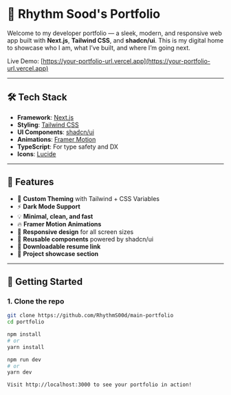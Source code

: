 # 🚀 Rhythm Sood's Portfolio

Welcome to my developer portfolio — a sleek, modern, and responsive web app built with **Next.js**, **Tailwind CSS**, and **shadcn/ui**. This is my digital home to showcase who I am, what I’ve built, and where I’m going next.

Live Demo: [https://your-portfolio-url.vercel.app](https://your-portfolio-url.vercel.app)

---

## 🛠️ Tech Stack

- **Framework**: [Next.js](https://nextjs.org/)
- **Styling**: [Tailwind CSS](https://tailwindcss.com/)
- **UI Components**: [shadcn/ui](https://ui.shadcn.com/)
- **Animations**: [Framer Motion](https://www.framer.com/motion/)
- **TypeScript**: For type safety and DX
- **Icons**: [Lucide](https://lucide.dev/)

---

## 📸 Features

- 🎨 **Custom Theming** with Tailwind + CSS Variables
- ⚡ **Dark Mode Support**
- 💡 **Minimal, clean, and fast**
- 🔥 **Framer Motion Animations**
- 📱 **Responsive design** for all screen sizes
- 🧩 **Reusable components** powered by shadcn/ui
- 📄 **Downloadable resume link**
- 💬 **Project showcase section**

---

## 🧰 Getting Started

### 1. Clone the repo

```bash
git clone https://github.com/RhythmS00d/main-portfolio
cd portfolio

npm install
# or
yarn install

npm run dev
# or
yarn dev

Visit http://localhost:3000 to see your portfolio in action!
